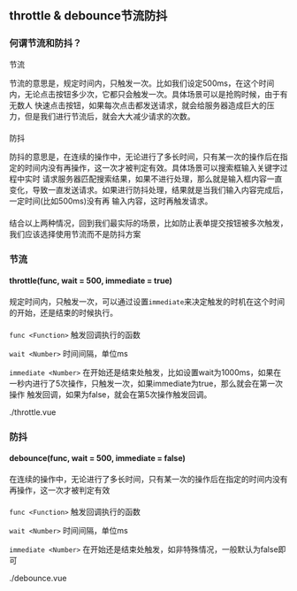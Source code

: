<!--
 * @Author: zhoulf
 * @FilePath: /roll-lib/docs/docs/function/debounce.md
 * @Date: 2021-11-30 11:19:59
 * @LastEditors: zhoulf
 * @LastEditTime: 2021-11-30 11:19:59
 * @Description: 
-->
## throttle & debounce节流防抖

### 何谓节流和防抖？

节流

节流的意思是，规定时间内，只触发一次。比如我们设定500ms，在这个时间内，无论点击按钮多少次，它都只会触发一次。具体场景可以是抢购时候，由于有无数人 快速点击按钮，如果每次点击都发送请求，就会给服务器造成巨大的压力，但是我们进行节流后，就会大大减少请求的次数。
####
防抖

防抖的意思是，在连续的操作中，无论进行了多长时间，只有某一次的操作后在指定的时间内没有再操作，这一次才被判定有效。具体场景可以搜索框输入关键字过程中实时 请求服务器匹配搜索结果，如果不进行处理，那么就是输入框内容一直变化，导致一直发送请求。如果进行防抖处理，结果就是当我们输入内容完成后，一定时间(比如500ms)没有再 输入内容，这时再触发请求。

#### 
结合以上两种情况，回到我们最实际的场景，比如防止表单提交按钮被多次触发，我们应该选择使用节流而不是防抖方案

### 节流

#### throttle(func, wait = 500, immediate = true)

规定时间内，只触发一次，可以通过设置`immediate`来决定触发的时机在这个时间的开始，还是结束的时候执行。
####
`func <Function>` 触发回调执行的函数

`wait <Number>` 时间间隔，单位ms

`immediate <Number>` 在开始还是结束处触发，比如设置wait为1000ms，如果在一秒内进行了5次操作，只触发一次，如果immediate为true，那么就会在第一次操作 触发回调，如果为false，就会在第5次操作触发回调。

<demo-code>./throttle.vue</demo-code>

### 防抖

#### debounce(func, wait = 500, immediate = false)

在连续的操作中，无论进行了多长时间，只有某一次的操作后在指定的时间内没有再操作，这一次才被判定有效
####
`func <Function>` 触发回调执行的函数

`wait <Number>` 时间间隔，单位ms

`immediate <Number>` 在开始还是结束处触发，如非特殊情况，一般默认为false即可

<demo-code>./debounce.vue</demo-code>

